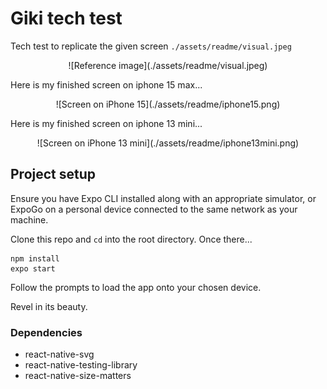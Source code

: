 # Giki tech test

Tech test to replicate the given screen `./assets/readme/visual.jpeg`
<div align="center">
![Reference image](./assets/readme/visual.jpeg)
</div>

Here is my finished screen on iphone 15 max...
<div align="center">
![Screen on iPhone 15](./assets/readme/iphone15.png)
</div>

Here is my finished screen on iphone 13 mini...
<div align="center">
![Screen on iPhone 13 mini](./assets/readme/iphone13mini.png)
</div>

## Project setup

Ensure you have Expo CLI installed along with an appropriate simulator, or ExpoGo on a personal device connected to the same network as your machine.

Clone this repo and `cd` into the root directory. Once there...
```
npm install
expo start
```
Follow the prompts to load the app onto your chosen device.

Revel in its beauty.

### Dependencies
- react-native-svg
- react-native-testing-library
- react-native-size-matters
